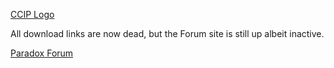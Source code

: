 [CCIP
Logo](/wiki/index.php?title=Special:Upload&wpDestFile=Ccipbanner.jpg "File:Ccipbanner.jpg")

All download links are now dead, but the Forum site is still up albeit
inactive.

[Paradox
Forum](http://forum.paradoxplaza.com/forum/showthread.php?t=308597&page=1&pp=20)
